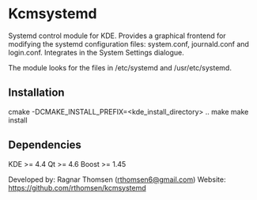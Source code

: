 Kcmsystemd
==========

Systemd control module for KDE. Provides a graphical frontend for modifying 
the systemd configuration files: system.conf, journald.conf and login.conf.
Integrates in the System Settings dialogue.

The module looks for the files in /etc/systemd and /usr/etc/systemd.


Installation
------------
cmake -DCMAKE_INSTALL_PREFIX=<kde_install_directory> .. 
make 
make install 


Dependencies
------------
KDE >= 4.4 
Qt >= 4.6 
Boost >= 1.45 


Developed by: Ragnar Thomsen (rthomsen6@gmail.com) 
Website: https://github.com/rthomsen/kcmsystemd 
